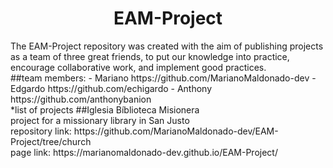 <h1 align="center"> EAM-Project </h1>
The EAM-Project repository was created with the aim of publishing projects as a team of three great friends, to put our knowledge into practice, encourage collaborative work, and implement good practices.<br>
##team members:
- Mariano https://github.com/MarianoMaldonado-dev
- Edgardo https://github.com/echigardo
- Anthony https://github.com/anthonybanion
<br>
*list of projects
##Iglesia Bíblioteca Misionera <br>
project for a missionary library in San Justo  <br>
repository link: https://github.com/MarianoMaldonado-dev/EAM-Project/tree/church <br>
page link: https://marianomaldonado-dev.github.io/EAM-Project/
